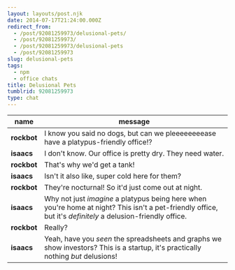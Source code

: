 ```yaml
---
layout: layouts/post.njk
date: 2014-07-17T21:24:00.000Z
redirect_from:
  - /post/92081259973/delusional-pets/
  - /post/92081259973/
  - /post/92081259973/delusional-pets
  - /post/92081259973
slug: delusional-pets
tags:
  - npm
  - office chats
title: Delusional Pets
tumblrid: 92081259973
type: chat
---
```

|name|message|
|-----|-----|
| **rockbot** | I know you said no dogs, but can we pleeeeeeeease have a platypus-friendly office!? |
| **isaacs** | I don't know.  Our office is pretty dry.  They need water. |
| **rockbot** | That's why we'd get a tank! |
| **isaacs** | Isn't it also like, super cold here for them? |
| **rockbot** | They're nocturnal!  So it'd just come out at night. |
| **isaacs** | Why not just *imagine* a platypus being here when you're home at night?  This isn't a pet-friendly office, but it's *definitely* a delusion-friendly office. |
| **rockbot** | Really? |
| **isaacs** | Yeah, have you *seen* the spreadsheets and graphs we show investors?  This is a startup, it's practically nothing *but* delusions! |
